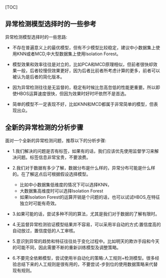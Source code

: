 [TOC]

## 异常检测模型选择时的一些参考

异常检测模型选择时的一些思路:

- 不存在普遍意义上的最优模型，但有不少模型比较稳定，建议中小数据集上使用KNN或者MCD,中大型数据集上使用Isolation Forest。

- 模型效果和效率往往是对立的，比如PCA和MCD原理相似，但前者很快却效果一般，后者较慢但效果更好，因为后者比前者所考虑计算的更多，前者可以被认为是后者的简化版本。
- 因为异常检测往往是无监督的，稳定有时候比忽高忽低的性能更重要。所以即使HBOS运算速度很快，但因为效果时好时坏依然不是首选。
- 简单的模型不一定表现不好，比如KNN和MCD都属于非常简单的模型，但表现出众。



## 全新的异常检测的分析步骤

面对一个全新的异常检测问题，推荐以下的分析步骤:

- 1.我们解决的问题是否有标签，如果有的话，我们应该优先使用监督学习来解决问题。标签信息非常宝贵，不要浪费。

- 2.我们对于数据有多少了解，数据分布是什么样的，异常分布可能是什么样的。在了解这点后可根据假设选择模型。
  - 比如中小数据集低维度的情况下可以选择KNN，
  - 大数据集高维度时可以选择Isolation Forest
  - 如果Isolation Forest的运算开销是个问题的话，也可以试试HBOS,在特征独立时可能有奇效。

- 3.如果可能的话，尝试多种不同的算法，尤其是我们对于数据的了解有限时。

- 4.无监督异常检测验证模型结果并不容易，可以采用半自动的方式:置信度高的自动放过，置信度低的人工审核。
- 5.意识到异常的趋势和特征往往处于变化过程中。比如明天的欺诈手段和今天的可能不同，因此需要不断的重新训练模型及调整策略。
- 6.不要完全依赖模型，尝试使用半自动化的策略:人工规则+检测模型。很多经验总结下来的人工规则是很有用的，不要尝试-步到位的使用数据策略来代替现有规则。